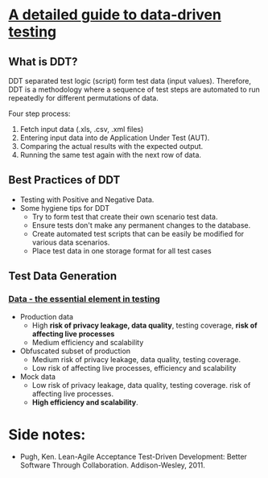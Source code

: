 # [A detailed guide to data-driven testing](https://testsigma.com/data-driven-testing)

## What is DDT?

DDT separated test logic (script) form test data (input values). Therefore, DDT is a methodology where a sequence of test steps are automated to run repeatedly for different permutations of data.

Four step process:
1. Fetch input data (.xls, .csv, .xml files)
2. Entering input data into de Application Under Test (AUT).
3. Comparing the actual results with the expected output.
4. Running the same test again with the next row of data.

## Best Practices of DDT

- Testing with Positive and Negative Data.
- Some hygiene tips for DDT
  - Try to form test that create their own scenario test data.
  - Ensure tests don't make any permanent changes to the database.
  - Create automated test scripts that can be easily be modified for various data scenarios.
  - Place test data in one storage format for all test cases

## Test Data Generation

### [Data - the essential element in testing](https://www.synthesized.io/reports/practical-guide-to-data-driven-testing)

- Production data
  - High **risk of privacy leakage, data quality**, testing coverage, **risk of affecting live processes**
  - Medium efficiency and scalability
- Obfuscated subset of production
  - Medium risk of privacy leakage, data quality, testing coverage.
  - Low risk of affecting live processes, efficiency and scalability
- Mock data
  - Low risk of privacy leakage, data quality, testing coverage. risk of affecting live processes.
  - **High efficiency and scalability**.

# Side notes:

- Pugh, Ken. Lean-Agile Acceptance Test-Driven Development: Better Software Through Collaboration. Addison-Wesley, 2011.